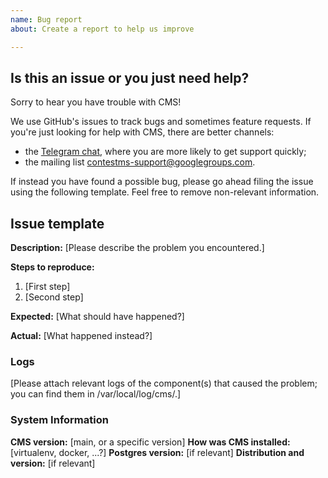 ```yaml
---
name: Bug report
about: Create a report to help us improve

---
```


## Is this an issue or you just need help?

Sorry to hear you have trouble with CMS!

We use GitHub's issues to track bugs and sometimes feature requests. If you're just looking for help with CMS, there are better channels:
* the [Telegram chat](https://t.me/contestms), where you are more likely to get support quickly;
* the mailing list <contestms-support@googlegroups.com>.

If instead you have found a possible bug, please go ahead filing the issue using the following template. Feel free to remove non-relevant information.

## Issue template

**Description:** [Please describe the problem you encountered.]

**Steps to reproduce:**
1. [First step]
2. [Second step]

**Expected:** [What should have happened?]

**Actual:** [What happened instead?]

### Logs

[Please attach relevant logs of the component(s) that caused the problem; you can find them in /var/local/log/cms/.]

### System Information

**CMS version:** [main, or a specific version]
**How was CMS installed:** [virtualenv, docker, ...?]
**Postgres version:** [if relevant]
**Distribution and version:** [if relevant]
